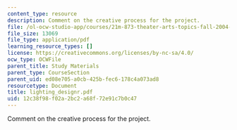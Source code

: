 ```yaml
---
content_type: resource
description: Comment on the creative process for the project.
file: /ol-ocw-studio-app/courses/21m-873-theater-arts-topics-fall-2004-january-iap-2005/12c38f98f02a2bc2a68f72e91c7b0c47_lighting_designr.pdf
file_size: 13069
file_type: application/pdf
learning_resource_types: []
license: https://creativecommons.org/licenses/by-nc-sa/4.0/
ocw_type: OCWFile
parent_title: Study Materials
parent_type: CourseSection
parent_uid: ed08e705-a0cb-425b-fec6-178c4a073ad8
resourcetype: Document
title: lighting_designr.pdf
uid: 12c38f98-f02a-2bc2-a68f-72e91c7b0c47
---
```

Comment on the creative process for the project.